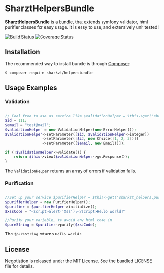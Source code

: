 SharztHelpersBundle
===========

**SharztHelpersBundle** is a bundle, that extends symfony validator, html purifier classes for easy usage. It is easy to use, and
extensively unit tested!

[![Build Status](https://travis-ci.org/Sharkzt/HelpersBundle.svg?branch=master)](https://travis-ci.org/Sharkzt/HelpersBundle)
[![Coverage Status](https://coveralls.io/repos/github/Sharkzt/HelpersBundle/badge.svg)](https://coveralls.io/github/Sharkzt/HelpersBundle)

Installation
------------

The recommended way to install bundle is through
[Composer](http://getcomposer.org/):

```bash
$ composer require sharkzt/helpersbundle
```


Usage Examples
--------------

### Validation

``` php

// Feel free to use as service like $validationHelper = $this->get('sharkzt_helpers.validation_helper');
$id = 111;
$email = "test@mail";
$validationHelper = new ValidationHelper(new ErrorHelper());
$validationHelper->setParameter([$id, $validationHelper->integer])
                 ->setParameter([$id, new Choice([1, 2, 3])])
                 ->setParameter([$email, new Email()]);
                 
if (!$validationHelper->validate()) {
    return $this->view($validationHelper->getResponse());
}
```

The `ValidationHelper` returns an array of errors if validation fails.

### Purification

``` php

//Set up your service $purifierHelper = $this->get('sharkzt_helpers.purifier_helper');
$purifierHelper = new PurifierHelper();
$purifier = $purifierHelper->initialize();
$xssCode = "<script>alert('Xss');</script>Hello world!"

//Purify your variable, to avoid any html code in
$pureString = $purifier->purify($xssCode);

```

The `$pureString` returns `Hello world!`.

License
-------

Negotiation is released under the MIT License. See the bundled LICENSE file for
details.
